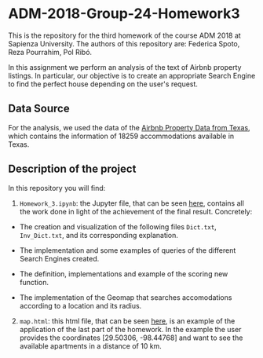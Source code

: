 # ADM-2018-Group-24-Homework3

This is the repository for the third homework of the course ADM 2018 at Sapienza University. The authors of this repository are: Federica Spoto, Reza Pourrahim, Pol Ribó.

In this assignment we perform an analysis of the text of Airbnb property listings. In particular, our objective is to create an appropriate Search Engine to find the perfect house depending on the user's request.

## Data Source
For the analysis, we used the data of the [Airbnb Property Data from Texas](https://www.kaggle.com/PromptCloudHQ/airbnb-property-data-from-texas), which contains the information of 18259 accommodations available in Texas.

## Description of the project
In this repository you will find:
1. `Homework_3.ipynb`: 
the Jupyter file, that can be seen [here](https://nbviewer.jupyter.org/github/Rezaprh/ADM-2018-Group-24-HW3/blob/master/Homework_3.ipynb), contains all the work done in light of the achievement of the final result. Concretely:

  - The creation and visualization of the following files `Dict.txt`, `Inv_Dict.txt`, and its corresponding explanation. 
  
  - The implementation and some examples of queries of the different Search Engines created.
  
  - The definition, implementations and example of the scoring new function. 
  
  - The implementation of the Geomap that searches accomodations according to a location and its radius.
  
2. `map.html`:
this html file, that can be seen [here](https://nbviewer.jupyter.org/github/Rezaprh/ADM-2018-Group-24-HW3/blob/master/map.html), is an example of the application of the last part of the homework. In the example the user provides the coordinates [29.50306, -98.44768] and want to see the available apartments in a distance of 10 km. 

